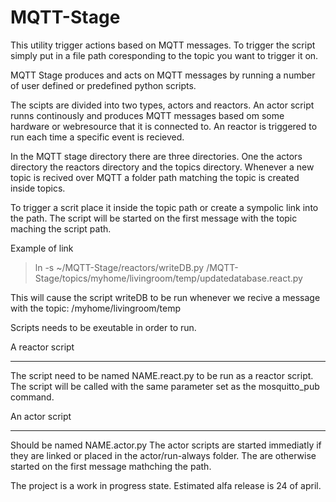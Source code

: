 MQTT-Stage
==========

This utility trigger actions based on MQTT messages. To trigger the script simply put in a file path coresponding to the topic you want to trigger it on. 

MQTT Stage produces and acts on MQTT messages by running a number of user defined or predefined python scripts. 

The scipts are divided into two types, actors and reactors. An actor script runns continously and produces MQTT messages based om some hardware or webresource that it is connected to. An reactor is triggered to run each time a specific event is recieved. 

In the MQTT stage directory there are three directories. One the actors directory the reactors directory and the topics directory. Whenever a new topic is recived over MQTT a folder path matching the topic is created inside topics. 

To trigger a scrit place it inside the topic path or create a sympolic link into the path. The script will be started on the first message with the topic maching the script path.  

Example of link 
> ln -s ~/MQTT-Stage/reactors/writeDB.py /MQTT-Stage/topics/myhome/livingroom/temp/updatedatabase.react.py

This will cause the script writeDB to be run whenever we recive a message with the topic: /myhome/livingroom/temp

Scripts needs to be exeutable in order to run.


A reactor script
________________
The script need to be named NAME.react.py to be run as a reactor script. The script will be called with the same parameter set as the mosquitto_pub command. 

An actor script 
________________
Should be named NAME.actor.py 
The actor scripts are started immediatly if they are linked or placed in the actor/run-always folder. 
The are otherwise started on the first message mathching the path. 


The project is a work in progress state. Estimated alfa release is 24 of april. 
